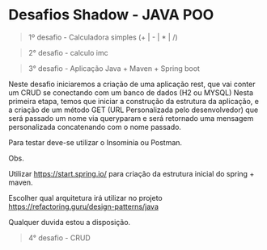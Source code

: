 # Desafios Shadow - JAVA POO

> 1º desafio - Calculadora simples (+ | - | * | /)

> 2° desafio - calculo imc

> 3° desafio - Aplicação Java + Maven + Spring boot

Neste desafio iniciaremos a criação de uma aplicação rest, que vai conter um CRUD se conectando com um banco de dados (H2 ou MYSQL)
Nesta primeira etapa, temos que iniciar a construção da estrutura da aplicação, e a criação de um método GET (URL Personalizada pelo desenvolvedor) que será passado um nome via queryparam e será retornado uma mensagem personalizada concatenando com o nome passado.

Para testar deve-se utilizar o Insominia ou Postman.

Obs.

Utilizar https://start.spring.io/ para criação da estrutura inicial do spring + maven.

Escolher qual arquitetura irá utilizar no projeto https://refactoring.guru/design-patterns/java

Qualquer duvida estou a disposição.

> 4° desafio - CRUD
